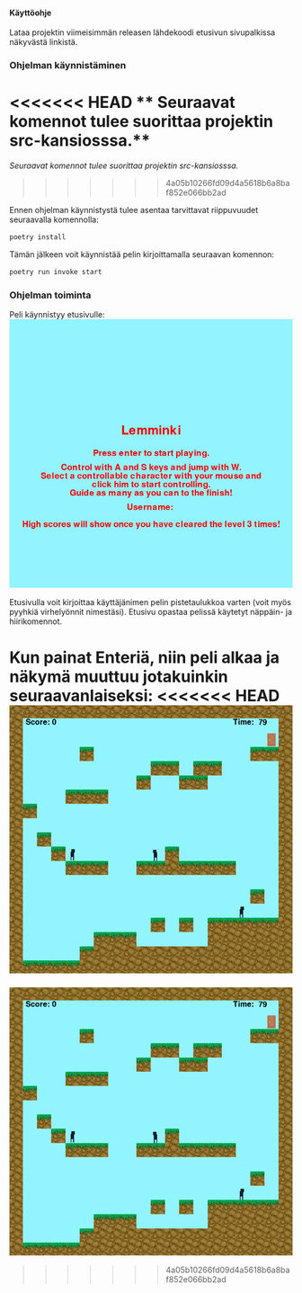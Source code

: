 #### Käyttöohje
Lataa projektin viimeisimmän releasen lähdekoodi etusivun sivupalkissa näkyvästä linkistä. 

### Ohjelman käynnistäminen
<<<<<<< HEAD
** Seuraavat komennot tulee suorittaa projektin src-kansiosssa.**
=======
_Seuraavat komennot tulee suorittaa projektin src-kansiosssa._
>>>>>>> 4a05b10266fd09d4a5618b6a8baf852e066bb2ad

Ennen ohjelman käynnistystä tulee asentaa tarvittavat riippuvuudet seuraavalla komennolla:
```bash
poetry install
```
Tämän jälkeen voit käynnistää pelin kirjoittamalla seuraavan komennon:
```bash
poetry run invoke start
```

### Ohjelman toiminta
Peli käynnistyy etusivulle:
![Etusivu](./images/aloitusruutu_real.JPG)

Etusivulla voit kirjoittaa käyttäjänimen pelin pistetaulukkoa varten (voit myös pyyhkiä virhelyönnit nimestäsi). Etusivu opastaa pelissä käytetyt näppäin- ja hiirikomennot. 

Kun painat Enteriä, niin peli alkaa ja näkymä muuttuu jotakuinkin seuraavanlaiseksi:
<<<<<<< HEAD
![Peliruutu](./images/peliruutu.png)
=======
![Peliruutu](./images/peliruutu.PNG)
>>>>>>> 4a05b10266fd09d4a5618b6a8baf852e066bb2ad
